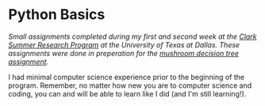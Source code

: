 # Python Basics
*Small assignments completed during my first and second week at the [Clark Summer Research Program](https://honors.utdallas.edu/clark-summer-research-program) at the University of Texas at Dallas. These assignments were done in preperation for the [mushroom decision tree assignment](https://github.com/nicolejhui/mushroom_decision_tree).*

I had minimal computer science experience prior to the beginning of the program. Remember, no matter how new you are to computer science and coding, you can and will be able to learn like I did (and I'm still learning!).
